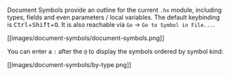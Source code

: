 Document Symbols provide an outline for the current `.hx` module, including types, fields and even parameters / local variables. The default keybinding is <kbd>Ctrl</kbd>+<kbd>Shift</kbd>+<kbd>O</kbd>. It is also reachable via `Go` -> `Go to Symbol in File...`.

[[images/document-symbols/document-symbols.png]]

You can enter a `:` after the `@` to display the symbols ordered by symbol kind:

[[images/document-symbols/by-type.png]]